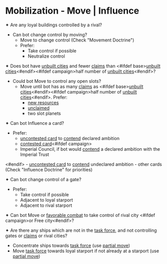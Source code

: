 # Mobilization - Move | Influence

✦ <!-- priority=4 --> Are any loyal buildings controlled by a rival?

- Can bot change control by moving?
	- Move to change control (Check "Movement Doctrine")
	- Prefer:
		- Take control if possible
		- Neutralize control

✦ <!-- Expand for city priority=5 --> Does bot have <ins>unbuilt cities</ins> and fewer <ins>claims</ins> than <#ifdef base><ins>unbuilt cities</ins><#endif><#ifdef campaign>half number of <ins>unbuilt cities</ins><#endif>?

- Could bot Move to control any open slots?
	- Move until bot has as many <ins>claims</ins> as <#ifdef base><ins>unbuilt cities</ins><#endif><#ifdef campaign>half number of <ins>unbuilt cities</ins><#endif>. Prefer:
		- <ins>new resources</ins>
		- <ins>unclaimed</ins>
		- two slot planets

✦ Can bot Influence a card?

- Prefer:
	- <!-- priority=8 --> <ins>uncontested card</ins> to <ins>contend</ins> declared ambition
	- <!-- priority=9 --> <ins>contested card</ins><#ifdef campaign>
	- <!-- priority=9.5 --> Imperial Council, if bot would <ins>contend</ins> a declared ambition with the Imperial Trust
<#endif>	- <ins>uncontested card</ins> to <ins>contend</ins> undeclared ambition
	- other cards (Check "Influence Doctrine" for priorities)

✦ Can bot change control of a gate?

- Prefer:
	- Take control if possible
	- Adjacent to loyal starport
	- Adjacent to rival starport

✦ <!-- priority=10 --> Can bot Move or <ins>favorable combat</ins> to take control of rival city <#ifdef campaign>or Free city<#endif>?

✦ Are there any ships which are not in the <ins>task force</ins>, and not controlling gates or <ins>claims</ins> or rival cities?

- Concentrate ships towards <ins>task force</ins> (use <ins>partial move</ins>)
- Move <ins>task force</ins> towards loyal starport if not already at a starport (use <ins>partial move</ins>)

<div class="pagebreak"> </div>
